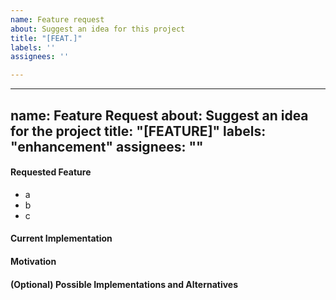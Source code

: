 ```yaml
---
name: Feature request
about: Suggest an idea for this project
title: "[FEAT.]"
labels: ''
assignees: ''

---
```


---
name: Feature Request
about: Suggest an idea for the project
title: "[FEATURE]"
labels: "enhancement"
assignees: ""
---

#### Requested Feature
<!-- Concisely describe the behavior you are requesting here -->

<!-- Describe any details in point form here -->
 - a
 - b
 - c

#### Current Implementation
<!-- Describe the current implementation here -->

#### Motivation
<!-- Explain why this feature would benefit users and/or maintainers -->

#### (Optional) Possible Implementations and Alternatives
<!-- Describe any possible implementations or alternatives you have considered -->
